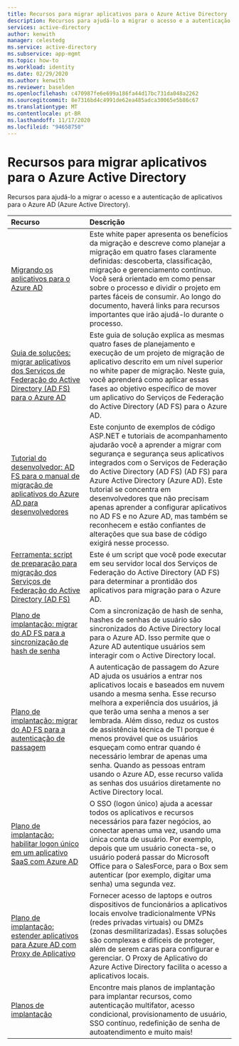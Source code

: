 ```yaml
---
title: Recursos para migrar aplicativos para o Azure Active Directory | Microsoft Docs
description: Recursos para ajudá-lo a migrar o acesso e a autenticação de aplicativos para o Azure AD (Azure Active Directory).
services: active-directory
author: kenwith
manager: celestedg
ms.service: active-directory
ms.subservice: app-mgmt
ms.topic: how-to
ms.workload: identity
ms.date: 02/29/2020
ms.author: kenwith
ms.reviewer: baselden
ms.openlocfilehash: c470987fe6e699a186fa44d17bc731da048a2262
ms.sourcegitcommit: 8e7316bd4c4991de62ea485adca30065e5b86c67
ms.translationtype: MT
ms.contentlocale: pt-BR
ms.lasthandoff: 11/17/2020
ms.locfileid: "94658750"
---
```

# <a name="resources-for-migrating-applications-to-azure-active-directory"></a>Recursos para migrar aplicativos para o Azure Active Directory

Recursos para ajudá-lo a migrar o acesso e a autenticação de aplicativos para o Azure AD (Azure Active Directory).

| Recurso  | Descrição  |
|:-----------|:-------------|
|[Migrando os aplicativos para o Azure AD](https://aka.ms/migrateapps/whitepaper) | Este white paper apresenta os benefícios da migração e descreve como planejar a migração em quatro fases claramente definidas: descoberta, classificação, migração e gerenciamento contínuo. Você será orientado em como pensar sobre o processo e dividir o projeto em partes fáceis de consumir. Ao longo do documento, haverá links para recursos importantes que irão ajudá-lo durante o processo. |
|[Guia de soluções: migrar aplicativos dos Serviços de Federação do Active Directory (AD FS) para o Azure AD](./migrate-adfs-apps-to-azure.md) | Este guia de solução explica as mesmas quatro fases de planejamento e execução de um projeto de migração de aplicativo descrito em um nível superior no white paper de migração. Neste guia, você aprenderá como aplicar essas fases ao objetivo específico de mover um aplicativo do Serviços de Federação do Active Directory (AD FS) para o Azure AD.|
|[Tutorial do desenvolvedor: AD FS para o manual de migração de aplicativos do Azure AD para desenvolvedores](https://aka.ms/adfsplaybook) | Este conjunto de exemplos de código ASP.NET e tutoriais de acompanhamento ajudarão você a aprender a migrar com segurança e segurança seus aplicativos integrados com o Serviços de Federação do Active Directory (AD FS) (AD FS) para Azure Active Directory (Azure AD). Este tutorial se concentra em desenvolvedores que não precisam apenas aprender a configurar aplicativos no AD FS e no Azure AD, mas também se reconhecem e estão confiantes de alterações que sua base de código exigirá nesse processo.|
| [Ferramenta: script de preparação para migração dos Serviços de Federação do Active Directory (AD FS)](https://aka.ms/migrateapps/adfstools) | Este é um script que você pode executar em seu servidor local dos Serviços de Federação do Active Directory (AD FS) para determinar a prontidão dos aplicativos para migração para o Azure AD.|
| [Plano de implantação: migrar do AD FS para a sincronização de hash de senha](https://aka.ms/ADFSTOPHSDPDownload) | Com a sincronização de hash de senha, hashes de senhas de usuário são sincronizados do Active Directory local para o Azure AD. Isso permite que o Azure AD autentique usuários sem interagir com o Active Directory local.| 
| [Plano de implantação: migrar do AD FS para a autenticação de passagem](https://aka.ms/ADFSTOPTADPDownload)|A autenticação de passagem do Azure AD ajuda os usuários a entrar nos aplicativos locais e baseados em nuvem usando a mesma senha. Esse recurso melhora a experiência dos usuários, já que terão uma senha a menos a ser lembrada. Além disso, reduz os custos de assistência técnica de TI porque é menos provável que os usuários esqueçam como entrar quando é necessário lembrar de apenas uma senha. Quando as pessoas entram usando o Azure AD, esse recurso valida as senhas dos usuários diretamente no Active Directory local.|
| [Plano de implantação: habilitar logon único em um aplicativo SaaS com Azure AD](https://aka.ms/SSODPDownload) | O SSO (logon único) ajuda a acessar todos os aplicativos e recursos necessários para fazer negócios, ao conectar apenas uma vez, usando uma única conta de usuário. Por exemplo, depois que um usuário conecta-se, o usuário poderá passar do Microsoft Office para o SalesForce, para o Box sem autenticar (por exemplo, digitar uma senha) uma segunda vez. 
| [Plano de implantação: estender aplicativos para Azure AD com Proxy de Aplicativo](https://aka.ms/AppProxyDPDownload)| Fornecer acesso de laptops e outros dispositivos de funcionários a aplicativos locais envolve tradicionalmente VPNs (redes privadas virtuais) ou DMZs (zonas desmilitarizadas). Essas soluções são complexas e difíceis de proteger, além de serem caras para configurar e gerenciar. O Proxy de Aplicativo do Azure Active Directory facilita o acesso a aplicativos locais. |
| [Planos de implantação](../fundamentals/active-directory-deployment-plans.md) | Encontre mais planos de implantação para implantar recursos, como autenticação multifator, acesso condicional, provisionamento de usuário, SSO contínuo, redefinição de senha de autoatendimento e muito mais! |
